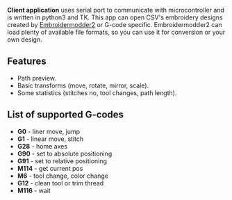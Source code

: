 **Client application** uses serial port to communicate with microcontroller and is written in python3 and TK. This app can open CSV's embroidery designs created by [Embroidermodder2](https://github.com/Embroidermodder/Embroidermodder) or G-code specific. Embroidermodder2 can load plenty of available file formats, so you can use it for conversion or your own design.

## Features

- Path preview.
- Basic transforms (move, rotate, mirror, scale).
- Some statistics (stitches no, tool changes, path length).

## List of supported G-codes

- **G0** - liner move, jump
- **G1** - linear move, stitch
- **G28** - home axes
- **G90** - set to absolute positioning
- **G91** - set to relative positioning
- **M114** - get current pos
- **M6** - tool change, color change
- **G12** - clean tool or trim thread
- **M116** - wait
